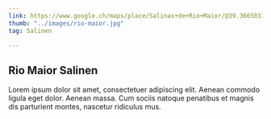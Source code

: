 ```yaml
---
link: https://www.google.ch/maps/place/Salinas+de+Rio+Maior/@39.3665031,-8.9455423,2798m/data=!3m1!1e3!4m13!1m7!3m6!1s0xd18b8c4a778ad2d:0x5808f746454d8a11!2sRio+Maior,+Portugal!3b1!8m2!3d39.3384417!4d-8.9427076!3m4!1s0x0:0x75eab113bd1cbb5c!8m2!3d39.3638203!4d-8.9441393?hl=de
thumb: "../images/rio-maior.jpg"
tag: Salinen

---
```

## Rio Maior Salinen

Lorem ipsum dolor sit amet, consectetuer adipiscing elit. Aenean commodo ligula eget dolor. Aenean massa. Cum sociis natoque penatibus et magnis dis parturient montes, nascetur ridiculus mus.